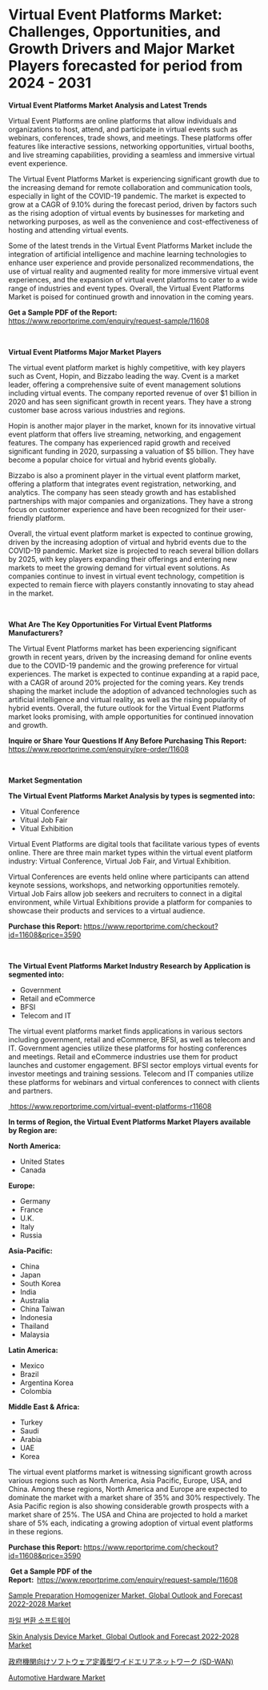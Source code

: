 <p><h1>Virtual Event Platforms Market: Challenges, Opportunities, and Growth Drivers and Major Market Players forecasted for period from 2024 - 2031</h1></p><p><strong>Virtual Event Platforms Market Analysis and Latest Trends</strong></p>
<p><p>Virtual Event Platforms are online platforms that allow individuals and organizations to host, attend, and participate in virtual events such as webinars, conferences, trade shows, and meetings. These platforms offer features like interactive sessions, networking opportunities, virtual booths, and live streaming capabilities, providing a seamless and immersive virtual event experience.</p><p>The Virtual Event Platforms Market is experiencing significant growth due to the increasing demand for remote collaboration and communication tools, especially in light of the COVID-19 pandemic. The market is expected to grow at a CAGR of 9.10% during the forecast period, driven by factors such as the rising adoption of virtual events by businesses for marketing and networking purposes, as well as the convenience and cost-effectiveness of hosting and attending virtual events.</p><p>Some of the latest trends in the Virtual Event Platforms Market include the integration of artificial intelligence and machine learning technologies to enhance user experience and provide personalized recommendations, the use of virtual reality and augmented reality for more immersive virtual event experiences, and the expansion of virtual event platforms to cater to a wide range of industries and event types. Overall, the Virtual Event Platforms Market is poised for continued growth and innovation in the coming years.</p></p>
<p><strong>Get a Sample PDF of the Report:&nbsp;</strong> <a href="https://www.reportprime.com/enquiry/request-sample/11608">https://www.reportprime.com/enquiry/request-sample/11608</a></p>
<p>&nbsp;</p>
<p><strong>Virtual Event Platforms Major Market Players</strong></p>
<p><p>The virtual event platform market is highly competitive, with key players such as Cvent, Hopin, and Bizzabo leading the way. Cvent is a market leader, offering a comprehensive suite of event management solutions including virtual events. The company reported revenue of over $1 billion in 2020 and has seen significant growth in recent years. They have a strong customer base across various industries and regions.</p><p>Hopin is another major player in the market, known for its innovative virtual event platform that offers live streaming, networking, and engagement features. The company has experienced rapid growth and received significant funding in 2020, surpassing a valuation of $5 billion. They have become a popular choice for virtual and hybrid events globally.</p><p>Bizzabo is also a prominent player in the virtual event platform market, offering a platform that integrates event registration, networking, and analytics. The company has seen steady growth and has established partnerships with major companies and organizations. They have a strong focus on customer experience and have been recognized for their user-friendly platform.</p><p>Overall, the virtual event platform market is expected to continue growing, driven by the increasing adoption of virtual and hybrid events due to the COVID-19 pandemic. Market size is projected to reach several billion dollars by 2025, with key players expanding their offerings and entering new markets to meet the growing demand for virtual event solutions. As companies continue to invest in virtual event technology, competition is expected to remain fierce with players constantly innovating to stay ahead in the market.</p></p>
<p>&nbsp;</p>
<p><strong>What Are The Key Opportunities For Virtual Event Platforms Manufacturers?</strong></p>
<p><p>The Virtual Event Platforms market has been experiencing significant growth in recent years, driven by the increasing demand for online events due to the COVID-19 pandemic and the growing preference for virtual experiences. The market is expected to continue expanding at a rapid pace, with a CAGR of around 20% projected for the coming years. Key trends shaping the market include the adoption of advanced technologies such as artificial intelligence and virtual reality, as well as the rising popularity of hybrid events. Overall, the future outlook for the Virtual Event Platforms market looks promising, with ample opportunities for continued innovation and growth.</p></p>
<p><strong>Inquire or Share Your Questions If Any Before Purchasing This Report:</strong> <a href="https://www.reportprime.com/enquiry/pre-order/11608">https://www.reportprime.com/enquiry/pre-order/11608</a></p>
<p>&nbsp;</p>
<p><strong>Market Segmentation</strong></p>
<p><strong>The Virtual Event Platforms Market Analysis by types is segmented into:</strong></p>
<p><ul><li>Vitual Conference</li><li>Vitual Job Fair</li><li>Vitual Exhibition</li></ul></p>
<p><p>Virtual Event Platforms are digital tools that facilitate various types of events online. There are three main market types within the virtual event platform industry: Virtual Conference, Virtual Job Fair, and Virtual Exhibition. </p><p>Virtual Conferences are events held online where participants can attend keynote sessions, workshops, and networking opportunities remotely. Virtual Job Fairs allow job seekers and recruiters to connect in a digital environment, while Virtual Exhibitions provide a platform for companies to showcase their products and services to a virtual audience.</p></p>
<p><strong>Purchase this Report:&nbsp;</strong><a href="https://www.reportprime.com/checkout?id=11608&price=3590">https://www.reportprime.com/checkout?id=11608&price=3590</a></p>
<p>&nbsp;</p>
<p><strong>The Virtual Event Platforms Market Industry Research by Application is segmented into:</strong></p>
<p><ul><li>Government</li><li>Retail and eCommerce</li><li>BFSI</li><li>Telecom and IT</li></ul></p>
<p><p>The virtual event platforms market finds applications in various sectors including government, retail and eCommerce, BFSI, as well as telecom and IT. Government agencies utilize these platforms for hosting conferences and meetings. Retail and eCommerce industries use them for product launches and customer engagement. BFSI sector employs virtual events for investor meetings and training sessions. Telecom and IT companies utilize these platforms for webinars and virtual conferences to connect with clients and partners.</p></p>
<p><a href="https://www.reportprime.com/virtual-event-platforms-r11608">&nbsp;https://www.reportprime.com/virtual-event-platforms-r11608</a></p>
<p><strong>In terms of Region, the Virtual Event Platforms Market Players available by Region are:</strong></p>
<p>
    <p> <strong> North America: </strong>
        <ul>
            <li>United States</li>
            <li>Canada</li>
        </ul>
        </p> 
    <p> <strong> Europe: </strong>
        <ul>
            <li>Germany</li>
            <li>France</li>
            <li>U.K.</li>
            <li>Italy</li>
            <li>Russia</li>
        </ul>
        </p> 
    <p> <strong> Asia-Pacific: </strong>
        <ul>
            <li>China</li>
            <li>Japan</li>
            <li>South Korea</li>
            <li>India</li>
            <li>Australia</li>
            <li>China Taiwan</li>
            <li>Indonesia</li>
            <li>Thailand</li>
            <li>Malaysia</li>
        </ul>
        </p> 
    <p> <strong> Latin America: </strong>
        <ul>
            <li>Mexico</li>
            <li>Brazil</li>
            <li>Argentina Korea</li>
            <li>Colombia</li>
        </ul>
        </p> 
    <p> <strong> Middle East & Africa: </strong>
        <ul>
            <li>Turkey</li>
            <li>Saudi</li>
            <li>Arabia</li>
            <li>UAE</li>
            <li>Korea</li>
        </ul>
    </p>
    </p>
<p><p>The virtual event platforms market is witnessing significant growth across various regions such as North America, Asia Pacific, Europe, USA, and China. Among these regions, North America and Europe are expected to dominate the market with a market share of 35% and 30% respectively. The Asia Pacific region is also showing considerable growth prospects with a market share of 25%. The USA and China are projected to hold a market share of 5% each, indicating a growing adoption of virtual event platforms in these regions.</p></p>
<p><strong>Purchase this Report: </strong><a href="https://www.reportprime.com/checkout?id=11608&price=3590">https://www.reportprime.com/checkout?id=11608&price=3590</a></p>
<p>&nbsp;<strong>Get a Sample PDF of the Report:&nbsp;&nbsp;</strong><a href="https://www.reportprime.com/enquiry/request-sample/11608">https://www.reportprime.com/enquiry/request-sample/11608</a></p>
<p><strong></strong></p>
<p><p><a href="https://issuu.com/reportprime-2/docs/sample-preparation-homogenizer-mark_2cd617fe9711d6">Sample Preparation Homogenizer Market, Global Outlook and Forecast 2022-2028 Market</a></p><p><a href="https://medium.com/@wpzbonrg51/%ED%8C%8C%EC%9D%BC-%EB%B3%80%ED%99%98-%EC%86%8C%ED%94%84%ED%8A%B8%EC%9B%A8%EC%96%B4-%EC%82%B0%EC%97%85%EC%97%90-%EB%8C%80%ED%95%9C-%ED%86%B5%EC%B0%B0-2031%EB%85%84%EA%B9%8C%EC%A7%80%EC%9D%98-%EC%8B%9C%EC%9E%A5-%EC%9E%AC%EC%A0%95-%EC%83%81%ED%83%9C-%EC%8B%9C%EC%9E%A5-%EA%B7%9C%EB%AA%A8-%EB%B0%8F-%EC%88%98%EC%9D%B5-%EB%B6%84%EC%84%9D-5e965c8e9cdd">파일 변환 소프트웨어</a></p><p><a href="https://issuu.com/reportprime-2/docs/skin-analysis-device-market-global-_4fb189a8916df6">Skin Analysis Device Market, Global Outlook and Forecast 2022-2028 Market</a></p><p><a href="https://medium.com/@tiffanycooper7272/%E6%94%BF%E5%BA%9C%E5%B8%82%E5%A0%B4%E3%83%88%E3%83%AC%E3%83%B3%E3%83%89%E3%81%AE%E3%81%9F%E3%82%81%E3%81%AE%E3%82%BD%E3%83%95%E3%83%88%E3%82%A6%E3%82%A7%E3%82%A2%E5%AE%9A%E7%BE%A9%E3%83%AF%E3%82%A4%E3%83%89%E3%82%A8%E3%83%AA%E3%82%A2%E3%83%8D%E3%83%83%E3%83%88%E3%83%AF%E3%83%BC%E3%82%AF-sd-wan-%E6%94%BF%E5%BA%9C%E5%B8%82%E5%A0%B4%E3%82%A4%E3%83%B3%E3%82%B5%E3%82%A4%E3%83%88%E3%81%8A%E3%82%88%E3%81%B3%E4%BA%88%E6%B8%AC%E5%88%86%E6%9E%90%E3%81%AB%E7%84%A6%E7%82%B9%E3%82%92%E5%BD%93%E3%81%A6%E3%81%9F%E3%82%BD%E3%83%95%E3%83%88%E3%82%A6%E3%82%A7%E3%82%A2%E5%AE%9A%E7%BE%A9%E3%83%AF%E3%82%A4%E3%83%89%E3%82%A8%E3%83%AA%E3%82%A2%E3%83%8D%E3%83%83%E3%83%88%E3%83%AF%E3%83%BC%E3%82%AF-sd-wan-2024%E5%B9%B4-4a5297a6855f">政府機関向けソフトウェア定義型ワイドエリアネットワーク (SD-WAN)</a></p><p><a href="https://medium.com/@sainreportprime/global-automotive-hardware-market-exploring-market-share-market-trends-and-future-growth-29096d1bba4c">Automotive Hardware Market</a></p></p>